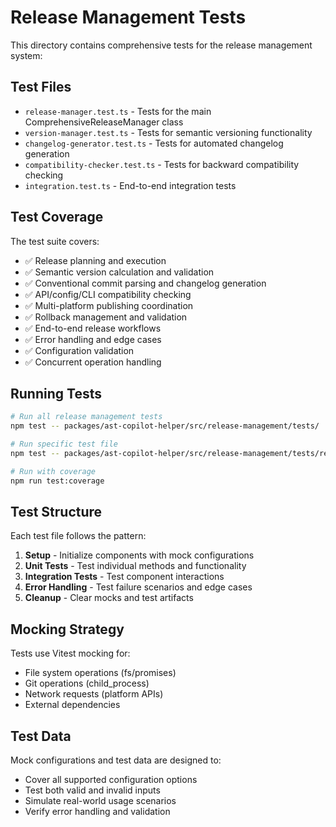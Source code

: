 # Release Management Tests

This directory contains comprehensive tests for the release management system:

## Test Files

- `release-manager.test.ts` - Tests for the main ComprehensiveReleaseManager class
- `version-manager.test.ts` - Tests for semantic versioning functionality
- `changelog-generator.test.ts` - Tests for automated changelog generation
- `compatibility-checker.test.ts` - Tests for backward compatibility checking
- `integration.test.ts` - End-to-end integration tests

## Test Coverage

The test suite covers:

- ✅ Release planning and execution
- ✅ Semantic version calculation and validation
- ✅ Conventional commit parsing and changelog generation
- ✅ API/config/CLI compatibility checking
- ✅ Multi-platform publishing coordination
- ✅ Rollback management and validation
- ✅ End-to-end release workflows
- ✅ Error handling and edge cases
- ✅ Configuration validation
- ✅ Concurrent operation handling

## Running Tests

```bash
# Run all release management tests
npm test -- packages/ast-copilot-helper/src/release-management/tests/

# Run specific test file
npm test -- packages/ast-copilot-helper/src/release-management/tests/release-manager.test.ts

# Run with coverage
npm run test:coverage
```

## Test Structure

Each test file follows the pattern:

1. **Setup** - Initialize components with mock configurations
2. **Unit Tests** - Test individual methods and functionality
3. **Integration Tests** - Test component interactions
4. **Error Handling** - Test failure scenarios and edge cases
5. **Cleanup** - Clear mocks and test artifacts

## Mocking Strategy

Tests use Vitest mocking for:

- File system operations (fs/promises)
- Git operations (child_process)
- Network requests (platform APIs)
- External dependencies

## Test Data

Mock configurations and test data are designed to:

- Cover all supported configuration options
- Test both valid and invalid inputs
- Simulate real-world usage scenarios
- Verify error handling and validation
